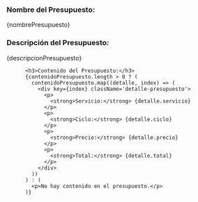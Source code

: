   <h3>Nombre del Presupuesto:</h3>
          <p>{nombrePresupuesto}</p>
          <h3>Descripción del Presupuesto:</h3>
          <p>{descripcionPresupuesto}</p>

          <h3>Contenido del Presupuesto:</h3>
          {contenidoPresupuesto.length > 0 ? (
            contenidoPresupuesto.map((detalle, index) => (
              <div key={index} className='detalle-presupuesto'>
                <p>
                  <strong>Servicio:</strong> {detalle.servicio}
                </p>
                <p>
                  <strong>Ciclo:</strong> {detalle.ciclo}
                </p>
                <p>
                  <strong>Precio:</strong> {detalle.precio}
                </p>
                <p>
                  <strong>Total:</strong> {detalle.total}
                </p>
              </div>
            ))
          ) : (
            <p>No hay contenido en el presupuesto.</p>
          )}